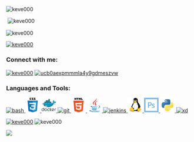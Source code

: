 <p><img align="center" src="https://github-readme-stats.vercel.app/api/top-langs?username=keve000&show_icons=true&locale=en&layout=compact" alt="keve000" /></p>

<p>&nbsp;<img align="center" src="https://github-readme-stats.vercel.app/api?username=keve000&show_icons=true&locale=en" alt="keve000" /></p>

<p><img align="center" src="https://github-readme-streak-stats.herokuapp.com/?user=keve000&" alt="keve000" /></p>

<p align="left"> <a href="https://github.com/ryo-ma/github-profile-trophy"><img src="https://github-profile-trophy.vercel.app/?username=keve000" alt="keve000" /></a> </p>

<h3 align="left">Connect with me:</h3>
<p align="left">
<a href="https://twitter.com/keve000" target="blank"><img align="center" src="https://raw.githubusercontent.com/rahuldkjain/github-profile-readme-generator/master/src/images/icons/Social/twitter.svg" alt="keve000" height="30" width="40" /></a>
<a href="https://www.youtube.com/c/ucb0aexpmmmla4y9gdmeszvw" target="blank"><img align="center" src="https://raw.githubusercontent.com/rahuldkjain/github-profile-readme-generator/master/src/images/icons/Social/youtube.svg" alt="ucb0aexpmmmla4y9gdmeszvw" height="30" width="40" /></a>
</p>

<h3 align="left">Languages and Tools:</h3>
<p align="left"> <a href="https://www.gnu.org/software/bash/" target="_blank" rel="noreferrer"> <img src="https://www.vectorlogo.zone/logos/gnu_bash/gnu_bash-icon.svg" alt="bash" width="40" height="40"/> </a> <a href="https://www.w3schools.com/css/" target="_blank" rel="noreferrer"> <img src="https://raw.githubusercontent.com/devicons/devicon/master/icons/css3/css3-original-wordmark.svg" alt="css3" width="40" height="40"/> </a> <a href="https://www.docker.com/" target="_blank" rel="noreferrer"> <img src="https://raw.githubusercontent.com/devicons/devicon/master/icons/docker/docker-original-wordmark.svg" alt="docker" width="40" height="40"/> </a> <a href="https://git-scm.com/" target="_blank" rel="noreferrer"> <img src="https://www.vectorlogo.zone/logos/git-scm/git-scm-icon.svg" alt="git" width="40" height="40"/> </a> <a href="https://www.w3.org/html/" target="_blank" rel="noreferrer"> <img src="https://raw.githubusercontent.com/devicons/devicon/master/icons/html5/html5-original-wordmark.svg" alt="html5" width="40" height="40"/> </a> <a href="https://www.java.com" target="_blank" rel="noreferrer"> <img src="https://raw.githubusercontent.com/devicons/devicon/master/icons/java/java-original.svg" alt="java" width="40" height="40"/> </a> <a href="https://www.jenkins.io" target="_blank" rel="noreferrer"> <img src="https://www.vectorlogo.zone/logos/jenkins/jenkins-icon.svg" alt="jenkins" width="40" height="40"/> </a> <a href="https://www.linux.org/" target="_blank" rel="noreferrer"> <img src="https://raw.githubusercontent.com/devicons/devicon/master/icons/linux/linux-original.svg" alt="linux" width="40" height="40"/> </a> <a href="https://www.photoshop.com/en" target="_blank" rel="noreferrer"> <img src="https://raw.githubusercontent.com/devicons/devicon/master/icons/photoshop/photoshop-line.svg" alt="photoshop" width="40" height="40"/> </a> <a href="https://www.python.org" target="_blank" rel="noreferrer"> <img src="https://raw.githubusercontent.com/devicons/devicon/master/icons/python/python-original.svg" alt="python" width="40" height="40"/> </a> <a href="https://www.adobe.com/products/xd.html" target="_blank" rel="noreferrer"> <img src="https://cdn.worldvectorlogo.com/logos/adobe-xd.svg" alt="xd" width="40" height="40"/> </a> </p>


<p align="left"> <a href="https://twitter.com/keve000" target="blank"><img src="https://img.shields.io/twitter/follow/keve000?logo=twitter&style=for-the-badge" alt="keve000" /></a>
<img src="https://komarev.com/ghpvc/?username=keve000&label=Profile%20views&color=0e75b6&style=flat" alt="keve000" /> </p>
 </a>
  <a href="http://qiita.com/keve">
    <img height="20" src="https://qiita-badge.apiapi.app/s/keve/posts.svg" />
  </a>

